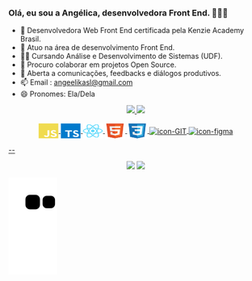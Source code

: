 ### Olá, eu sou a Angélica, desenvolvedora Front End. 👋👩‍💻

- 📄 Desenvolvedora Web Front End certificada pela Kenzie Academy Brasil.
- 🔭 Atuo na área de desenvolvimento Front End.
- 👩‍🎓 Cursando Análise e Desenvolvimento de Sistemas (UDF).
- 👯 Procuro colaborar em projetos Open Source.
- 💬 Aberta a comunicações, feedbacks e diálogos produtivos.
- 📫 Email : angeelikasl@gmail.com
- 😄 Pronomes: Ela/Dela


<div align="center">
  <a href="https://github.com/angelica-leite">
  <img height="160em" src="https://github-readme-stats.vercel.app/api?username=angelica-leite&show_icons=true&theme=dracula&include_all_commits=true&count_private=true"/>
  <img height="160em" src="https://github-readme-stats.vercel.app/api/top-langs/?username=angelica-leite&layout=compact&langs_count=7&theme=dracula"/>
</div>
  

  
  <div style="display: inline_block" align="center"><br>
  <img align="center" alt="icon-Js" height="30" width="40" src="https://raw.githubusercontent.com/devicons/devicon/master/icons/javascript/javascript-plain.svg"/>
  <img align="center" alt="icon-Ts" height="30" width="40" src="https://raw.githubusercontent.com/devicons/devicon/master/icons/typescript/typescript-plain.svg"/>
  <img align="center" alt="icon-React" height="30" width="40" src="https://raw.githubusercontent.com/devicons/devicon/master/icons/react/react-original.svg"/>
  <img align="center" alt="icon-HTML" height="30" width="40" src="https://raw.githubusercontent.com/devicons/devicon/master/icons/html5/html5-original.svg"/>
  <img align="center" alt="icon-CSS" height="30" width="40" src="https://raw.githubusercontent.com/devicons/devicon/master/icons/css3/css3-original.svg"/>
  <img align="center" alt="icon-GIT" height="30" width="40" src="https://cdn.jsdelivr.net/gh/devicons/devicon/icons/git/git-original.svg"/>
  <img align="center" alt="icon-figma" height="30" width="40" src="https://cdn.jsdelivr.net/gh/devicons/devicon/icons/figma/figma-original.svg"/>       
</div>

  --
<div align="center">
    <a href = "mailto:angeelikasl@gmail.com"><img src="https://img.shields.io/badge/-Gmail-%23333?style=for-the-badge&logo=gmail&logoColor=white" target="_blank"></a>
  <a href="https://www.linkedin.com/in/angelica-silva-leite" target="_blank"><img src="https://img.shields.io/badge/-LinkedIn-%230077B5?style=for-the-badge&logo=linkedin&logoColor=white" target="_blank"></a> 
  </div>
  
  ![Snake animation](https://github.com/angelica-leite/angelica-leite/blob/output/github-contribution-grid-snake.svg)

